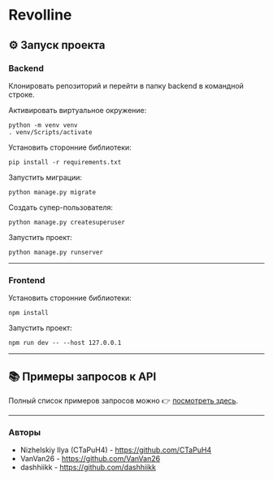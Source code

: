 # Revolline

## ⚙️ Запуск проекта
### Backend
Клонировать репозиторий и перейти в папку backend в командной строке.

Активировать виртуальное окружение:
```
python -m venv venv
. venv/Scripts/activate
```

Установить сторонние библиотеки:
```
pip install -r requirements.txt
```

Запустить миграции:
```
python manage.py migrate
```

Создать супер-пользователя:
```
python manage.py createsuperuser
```

Запустить проект:
```
python manage.py runserver
```
---
### Frontend

Установить сторонние библиотеки:
```
npm install
```

Запустить проект:
```
npm run dev -- --host 127.0.0.1
```

---

## 📚 Примеры запросов к API

Полный список примеров запросов можно
👉 [посмотреть здесь](backend/api/docs/api_docs.md).

---

### Авторы
- Nizhelskiy Ilya (CTaPuH4) - https://github.com/CTaPuH4
- VanVan26 - https://github.com/VanVan26
- dashhiikk - https://github.com/dashhiikk